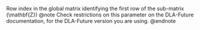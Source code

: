Row index in the global matrix identifying the first row of the sub-matrix \(\mathbf{Z}\)
@note
Check restrictions on this parameter on the DLA-Future documentation, for the DLA-Future version you are using.
@endnote
